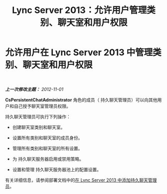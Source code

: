 ﻿---
title: Lync Server 2013：允许用户管理类别、聊天室和用户权限
TOCTitle: 允许用户管理类别、聊天室和用户权限
ms:assetid: 6c551be3-bc74-4d0e-9008-ddfabd86e940
ms:mtpsurl: https://technet.microsoft.com/zh-cn/library/JJ215876(v=OCS.15)
ms:contentKeyID: 49313156
ms.date: 05/19/2016
mtps_version: v=OCS.15
ms.translationtype: HT
---

# 允许用户在 Lync Server 2013 中管理类别、聊天室和用户权限

 

_**上一次修改主题：** 2012-11-01_

**CsPersistentChatAdministrator** 角色的成员（ 持久聊天管理员）可以向其他用户和自己授予聊天室管理员权限。

持久聊天管理员可执行下列操作：

  - 创建聊天室类别和聊天室。

  - 设置所有类别和聊天室的成员身份。

  - 管理所有类别和聊天室的所有设置。

  - 为 持久聊天服务器启用或禁用策略。

  - 设置和管理 持久聊天服务器池上的配置设置。

有关详细信息，请参阅部署文档中的[在 Lync Server 2013 中添加持久聊天管理员](lync-server-2013-adding-a-persistent-chat-administrator.md)。


